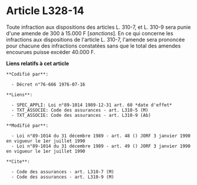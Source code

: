 # Article L328-14

Toute infraction aux dispositions des articles L. 310-7, et L. 310-9 sera punie d'une amende de 300 à 15.000 F [*sanctions*].
En ce qui concerne les infractions aux dispositions de l'article L. 310-7, l'amende sera prononcée pour chacune des
infractions constatées sans que le total des amendes encourues puisse excéder 40.000 F.

**Liens relatifs à cet article**

	**Codifié par**:

	  - Décret n°76-666 1976-07-16

	**Liens**:

	  - SPEC_APPLI: Loi n°89-1014 1989-12-31 art. 60 *date d'effet*
	  - TXT_ASSOCIE: Code des assurances - art. L310-5 (M)
	  - TXT_ASSOCIE: Code des assurances - art. L310-9 (Ab)

	**Modifié par**:

	  - Loi n°89-1014 du 31 décembre 1989 - art. 48 () JORF 3 janvier 1990 en vigueur le 1er juillet 1990
	  - Loi n°89-1014 du 31 décembre 1989 - art. 49 () JORF 3 janvier 1990 en vigueur le 1er juillet 1990

	**Cite**:

	  - Code des assurances - art. L310-7 (M)
	  - Code des assurances - art. L310-9 (M)
